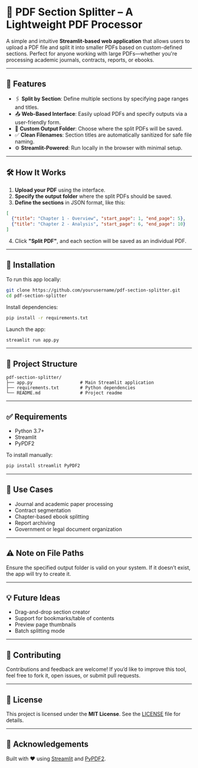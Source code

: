# 📄 PDF Section Splitter – A Lightweight PDF Processor

A simple and intuitive **Streamlit-based web application** that allows users to upload a PDF file and split it into smaller PDFs based on custom-defined sections. Perfect for anyone working with large PDFs—whether you're processing academic journals, contracts, reports, or ebooks.

---

## 🚀 Features

- 🖇️ **Split by Section**: Define multiple sections by specifying page ranges and titles.
- 📤 **Web-Based Interface**: Easily upload PDFs and specify outputs via a user-friendly form.
- 📁 **Custom Output Folder**: Choose where the split PDFs will be saved.
- ✅ **Clean Filenames**: Section titles are automatically sanitized for safe file naming.
- ⚙️ **Streamlit-Powered**: Run locally in the browser with minimal setup.

---

## 🛠️ How It Works

1. **Upload your PDF** using the interface.
2. **Specify the output folder** where the split PDFs should be saved.
3. **Define the sections** in JSON format, like this:

```json
[
  {"title": "Chapter 1 - Overview", "start_page": 1, "end_page": 5},
  {"title": "Chapter 2 - Analysis", "start_page": 6, "end_page": 10}
]
```

4. Click **"Split PDF"**, and each section will be saved as an individual PDF.

---

## 🧰 Installation

To run this app locally:

```bash
git clone https://github.com/yourusername/pdf-section-splitter.git
cd pdf-section-splitter
```

Install dependencies:

```bash
pip install -r requirements.txt
```

Launch the app:

```bash
streamlit run app.py
```

---

## 📂 Project Structure

```
pdf-section-splitter/
├── app.py                  # Main Streamlit application
├── requirements.txt        # Python dependencies
└── README.md               # Project readme
```

---

## ✅ Requirements

- Python 3.7+
- Streamlit
- PyPDF2

To install manually:

```bash
pip install streamlit PyPDF2
```

---

## 🧠 Use Cases

- Journal and academic paper processing  
- Contract segmentation  
- Chapter-based ebook splitting  
- Report archiving  
- Government or legal document organization  

---

## ⚠️ Note on File Paths

Ensure the specified output folder is valid on your system. If it doesn’t exist, the app will try to create it.

---

## 💡 Future Ideas

- Drag-and-drop section creator  
- Support for bookmarks/table of contents  
- Preview page thumbnails  
- Batch splitting mode  

---

## 🤝 Contributing

Contributions and feedback are welcome! If you’d like to improve this tool, feel free to fork it, open issues, or submit pull requests.

---

## 📄 License

This project is licensed under the **MIT License**. See the [LICENSE](LICENSE) file for details.

---

## 🙌 Acknowledgements

Built with ❤️ using [Streamlit](https://streamlit.io/) and [PyPDF2](https://pypi.org/project/PyPDF2/).
